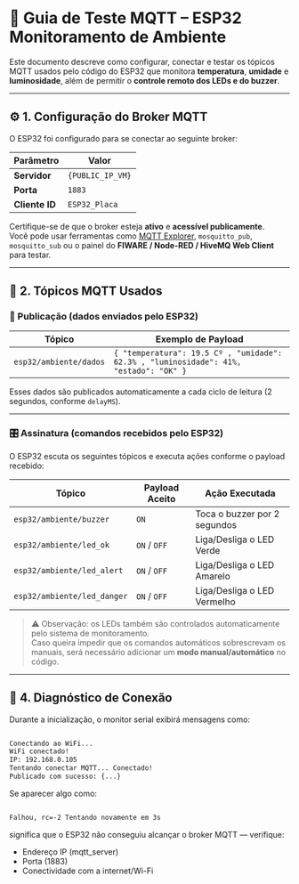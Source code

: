 # 🧠 Guia de Teste MQTT – ESP32 Monitoramento de Ambiente

Este documento descreve como configurar, conectar e testar os tópicos MQTT usados pelo código do ESP32 que monitora **temperatura**, **umidade** e **luminosidade**, além de permitir o **controle remoto dos LEDs e do buzzer**.

---

## ⚙️ 1. Configuração do Broker MQTT

O ESP32 foi configurado para se conectar ao seguinte broker:

| Parâmetro       | Valor           |
|-----------------|-----------------|
| **Servidor**    | `{PUBLIC_IP_VM}`   |
| **Porta**       | `1883`          |
| **Cliente ID**  | `ESP32_Placa`   |

Certifique-se de que o broker esteja **ativo** e **acessível publicamente**.  
Você pode usar ferramentas como [MQTT Explorer](https://mqtt-explorer.com/), `mosquitto_pub`, `mosquitto_sub` ou o painel do **FIWARE / Node-RED / HiveMQ Web Client** para testar.

---

## 📡 2. Tópicos MQTT Usados

### 🧾 Publicação (dados enviados pelo ESP32)

| Tópico                        | Exemplo de Payload |
|-------------------------------|--------------------|
| `esp32/ambiente/dados`        | `{ "temperatura": 19.5 Cº , "umidade": 62.3% , "luminosidade": 41%, "estado": "OK" }` |

Esses dados são publicados automaticamente a cada ciclo de leitura (2 segundos, conforme `delayMS`).

---

### 🎛️ Assinatura (comandos recebidos pelo ESP32)

O ESP32 escuta os seguintes tópicos e executa ações conforme o payload recebido:

| Tópico | Payload Aceito | Ação Executada |
|--------|----------------|----------------|
| `esp32/ambiente/buzzer` | `ON` | Toca o buzzer por 2 segundos |
| `esp32/ambiente/led_ok` | `ON` / `OFF` | Liga/Desliga o LED Verde |
| `esp32/ambiente/led_alert` | `ON` / `OFF` | Liga/Desliga o LED Amarelo |
| `esp32/ambiente/led_danger` | `ON` / `OFF` | Liga/Desliga o LED Vermelho |

> ⚠️ Observação: os LEDs também são controlados automaticamente pelo sistema de monitoramento.  
> Caso queira impedir que os comandos automáticos sobrescrevam os manuais, será necessário adicionar um **modo manual/automático** no código.

---

## 🧠 4. Diagnóstico de Conexão

Durante a inicialização, o monitor serial exibirá mensagens como:

```bash

Conectando ao WiFi...
WiFi conectado!
IP: 192.168.0.105
Tentando conectar MQTT... Conectado!
Publicado com sucesso: {...}

```

Se aparecer algo como:

```bash

Falhou, rc=-2 Tentando novamente em 3s

```

significa que o ESP32 não conseguiu alcançar o broker MQTT — verifique:

- Endereço IP (mqtt_server)
- Porta (1883)
- Conectividade com a internet/Wi-Fi
